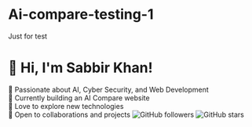 # Ai-compare-testing-1
Just for test
# 👋 Hi, I'm Sabbir Khan!  
🔹 Passionate about AI, Cyber Security, and Web Development  
🔹 Currently building an AI Compare website  
🔹 Love to explore new technologies  
🔹 Open to collaborations and projects
![GitHub followers](https://img.shields.io/github/followers/Sabbir-17-ab?style=social)
![GitHub stars](https://img.shields.io/github/stars/Sabbir-17-ab?style=social)
